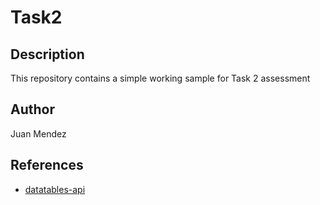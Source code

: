 # Task2

## Description

This repository contains a simple working sample for Task 2 assessment


## Author

Juan Mendez


## References

- [datatables-api](https://ckeditor.com/docs/ckeditor5/latest/examples/builds/classic-editor.html )